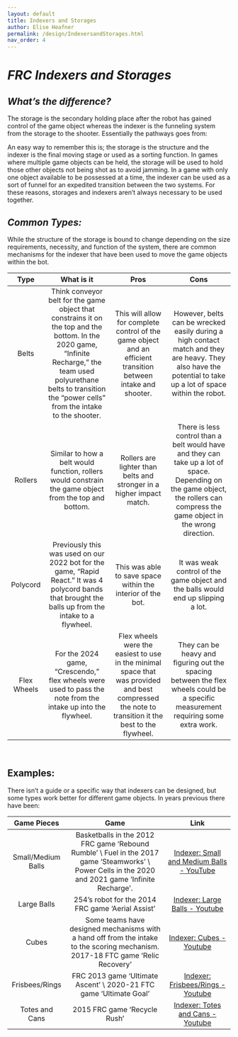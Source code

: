 ```yaml
---
layout: default
title: Indexers and Storages
author: Elise Heafner
permalink: /design/IndexersandStorages.html
nav_order: 4
---
```

# ***FRC Indexers and Storages***

## ***What’s the difference?***

The storage is the secondary holding place after the robot has gained control of the game object whereas the indexer is the funneling system from the storage to the shooter. Essentially the pathways goes from:

An easy way to remember this is; the storage is the structure and the indexer is the final moving stage or used as a sorting function. In games where multiple game objects can be held, the storage will be used to hold those other objects not being shot as to avoid jamming. In a game with only one object available to be possessed at a time, the indexer can be used as a sort of funnel for an expedited transition between the two systems. For these reasons, storages and indexers aren’t always necessary to be used together.

## ***Common Types:***
While the structure of the storage is bound to change depending on the size requirements, necessity, and function of the system, there are common mechanisms for the indexer that have been used to move the game objects within the bot.

| **Type** | **What is it** | **Pros** | **Cons** |
| :---: | :---: | :---: | :--: |
| Belts | Think conveyor belt for the game object that constrains it on the top and the bottom. In the 2020 game, “Infinite Recharge,” the team used polyurethane belts to transition the “power cells” from the intake to the shooter. | This will allow for complete control of the game object and an efficient transition between intake and shooter. | However, belts can be wrecked easily during a high contact match and they are heavy. They also have the potential to take up a lot of space within the robot. |
| Rollers | Similar to how a belt would function, rollers would constrain the game object from the top and bottom. | Rollers are lighter than belts and stronger in a higher impact match. | There is less control than a belt would have and they can take up a lot of space. Depending on the game object, the rollers can compress the game object in the wrong direction. |
| Polycord | Previously this was used on our 2022 bot for the game, “Rapid React.” It was 4 polycord bands that brought the balls up from the intake to a flywheel. | This was able to save space within the interior of the bot. | It was weak control of the game object and the balls would end up slipping a lot. |
| Flex Wheels | For the 2024 game, “Crescendo,” flex wheels were used to pass the note from the intake up into the flywheel. | Flex wheels were the easiest to use in the minimal space that was provided and best compressed the note to transition it the best to the flywheel. | They can be heavy and figuring out the spacing between the flex wheels could be a specific measurement requiring some extra work. |


‎ 

## **Examples:**
There isn’t a guide or a specific way that indexers can be designed, but some types work better for different game objects. In years previous there have been:

| Game Pieces | Game | Link | 
| :---------: | :---------: | :---------: |
| Small/Medium Balls | Basketballs in the 2012 FRC game ‘Rebound Rumble’ \\ Fuel in the 2017 game ‘Steamworks’ \\ Power Cells in the 2020 and 2021 game ‘Infinite Recharge’. | [Indexer: Small and Medium Balls - YouTube](https://www.youtube.com/playlist?list=PLYcmd5xMhOBAsW0dKeXbLuvcc35uGn1yj) |
Large Balls | 254’s robot for the 2014 FRC game ‘Aerial Assist’ | [Indexer: Large Balls - Youtube](https://www.youtube.com/playlist?list=PLYcmd5xMhOBDGC9lzcw81B6vJApo00tqh) |
Cubes | Some teams have designed mechanisms with a hand off from the intake to the scoring mechanism. 2017-18 FTC game ‘Relic Recovery’ | [Indexer: Cubes - Youtube](https://www.youtube.com/playlist?list=PLYcmd5xMhOBCALE65Uer3iLD0fNmZs81Z) |
Frisbees/Rings | FRC 2013 game ‘Ultimate Ascent’ \\ 2020-21 FTC game ‘Ultimate Goal’ | [Indexer: Frisbees/Rings - Youtube](https://www.youtube.com/playlist?list=PLYcmd5xMhOBBozgm7T2hiweclxfud9Tjd) |
Totes and Cans | 2015 FRC game ‘Recycle Rush’ | [Indexer: Totes and Cans - Youtube](https://www.youtube.com/playlist?list=PLYcmd5xMhOBBs3P-yz-XpCgVGM4Ht9Vin) |


